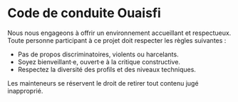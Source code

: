 # Code de conduite Ouaisfi

Nous nous engageons à offrir un environnement accueillant et respectueux.
Toute personne participant à ce projet doit respecter les règles suivantes :

- Pas de propos discriminatoires, violents ou harcelants.
- Soyez bienveillant·e, ouvert·e à la critique constructive.
- Respectez la diversité des profils et des niveaux techniques.

Les mainteneurs se réservent le droit de retirer tout contenu jugé inapproprié.
